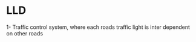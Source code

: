 # LLD
1- Traffic control system, where each roads traffic light is inter dependent on other roads

<!-- incomplete task -->